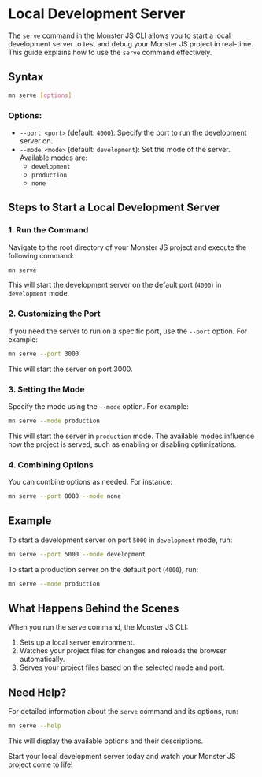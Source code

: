 # Local Development Server

The `serve` command in the Monster JS CLI allows you to start a local development server to test and debug your Monster JS project in real-time. This guide explains how to use the `serve` command effectively.

## Syntax

```bash
mn serve [options]
```

### Options:

* `--port <port>` (default: `4000`): Specify the port to run the development server on.
* `--mode <mode>` (default: `development`): Set the mode of the server. Available modes are:
    * `development`
    * `production`
    * `none`

## Steps to Start a Local Development Server

### 1. Run the Command

Navigate to the root directory of your Monster JS project and execute the following command:

```bash
mn serve
```

This will start the development server on the default port (`4000`) in `development` mode.

### 2. Customizing the Port

If you need the server to run on a specific port, use the `--port` option. For example:

```bash
mn serve --port 3000
```

This will start the server on port 3000.

### 3. Setting the Mode

Specify the mode using the `--mode` option. For example:

```bash
mn serve --mode production
```

This will start the server in `production` mode. The available modes influence how the project is served, such as enabling or disabling optimizations.

### 4. Combining Options

You can combine options as needed. For instance:

```bash
mn serve --port 8080 --mode none
```

## Example

To start a development server on port `5000` in `development` mode, run:

```bash
mn serve --port 5000 --mode development
```

To start a production server on the default port (`4000`), run:

```bash
mn serve --mode production
```

## What Happens Behind the Scenes

When you run the serve command, the Monster JS CLI:

1. Sets up a local server environment.
2. Watches your project files for changes and reloads the browser automatically.
3. Serves your project files based on the selected mode and port.

## Need Help?

For detailed information about the `serve` command and its options, run:

```bash
mn serve --help
```

This will display the available options and their descriptions.

Start your local development server today and watch your Monster JS project come to life!

